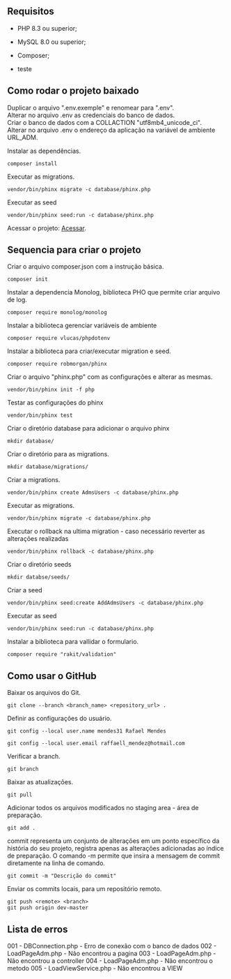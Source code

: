 ## Requisitos

* PHP 8.3 ou superior;
* MySQL 8.0 ou superior;
* Composer;

* teste

## Como rodar o projeto baixado

Duplicar o arquivo ".env.exemple" e renomear para ".env".<br>
Alterar no arquivo .env as credenciais do banco de dados.<br>
Criar o banco de dados com a COLLACTION "utf8mb4_unicode_ci".<br>
Alterar no arquivo .env o endereço da aplicação na variável de ambiente URL_ADM.<br> 

Instalar as dependências.
```
composer install
```
Executar as migrations.
```
vendor/bin/phinx migrate -c database/phinx.php
```
Executar as seed
```
vendor/bin/phinx seed:run -c database/phinx.php
```

Acessar o projeto: [Acessar](http://localhost/tiaraju).


## Sequencia para criar o projeto
Criar o arquivo composer.json com a instrução básica.
```
composer init
```
Instalar a dependencia Monolog, biblioteca PHO que permite criar arquivo de log.
```
composer require monolog/monolog
```

Instalar a biblioteca gerenciar variáveis de ambiente
```
composer require vlucas/phpdotenv
```
Instalar a biblioteca para criar/executar migration e seed.
```
composer require robmorgan/phinx
```
Criar o arquivo "phinx.php" com as configurações e alterar as mesmas.
```
vendor/bin/phinx init -f php
```

Testar as configurações do phinx
```
vendor/bin/phinx test 
```
Criar o diretório database para adicionar o arquivo phinx
```
mkdir database/
```

Criar o diretório para as migrations.
```
mkdir database/migrations/
```

Criar a migrations.
```
vendor/bin/phinx create AdmsUsers -c database/phinx.php
```

Executar as migrations.
```
vendor/bin/phinx migrate -c database/phinx.php
```

Executar o rollback na ultima migration - caso necessário reverter as alterações realizadas
```
vendor/bin/phinx rollback -c database/phinx.php
```

Criar o diretório seeds
```
mkdir databse/seeds/
```

Criar a seed
```
vendor/bin/phinx seed:create AddAdmsUsers -c database/phinx.php
```

Executar as seed
```
vendor/bin/phinx seed:run -c database/phinx.php
```

Instalar a biblioteca para vallidar o formulario.
```
composer require "rakit/validation"
```


## Como usar o GitHub
Baixar os arquivos do Git.
```
git clone --branch <branch_name> <repository_url> .
```

Definir as configurações do usuário.
```
git config --local user.name mendes31 Rafael Mendes
```
```
git config --local user.email raffaell_mendez@hotmail.com
```

Verificar a branch.
```
git branch 
```

Baixar as atualizações.
```
git pull
```

Adicionar todos os arquivos modificados no staging area - área de preparação.
```
git add .
```

commit representa um conjunto de alterações em um ponto específico da história do seu projeto, registra apenas as alterações adicionadas ao índice de preparação.
O comando -m permite que insira a mensagem de commit diretamente na linha de comando.
```
git commit -m "Descrição do commit"
```

Enviar os commits locais, para um repositório remoto.
```
git push <remote> <branch>
git push origin dev-master
```



## Lista de erros
001 - DBConnection.php - Erro de conexão com o banco de dados
002 - LoadPageAdm.php - Não encontrou a pagina
003 - LoadPageAdm.php - Não encontrou a controller
004 - LoadPageAdm.php - Não encontrou o metodo
005 - LoadViewService.php - Não encontrou a VIEW






